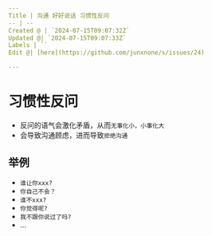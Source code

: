 ```yaml
---
Title | 沟通 好好说话 习惯性反问
-- | --
Created @ | `2024-07-15T09:07:32Z`
Updated @| `2024-07-15T09:07:33Z`
Labels | ``
Edit @| [here](https://github.com/junxnone/s/issues/24)

---
```

# 习惯性反问
- 反问的语气会激化矛盾，从而`无事化小，小事化大`
- 会导致沟通顾虑，进而导致`拒绝沟通`

## 举例

- `谁让你xxx?`
- `你自己不会？`
- `谁不xxx?`
- `你觉得呢?`
- `我不跟你说过了吗?`
- ...

